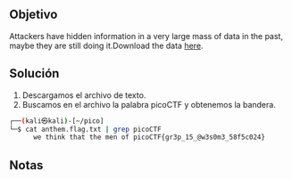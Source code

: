 ## Objetivo
Attackers have hidden information in a very large mass of data in the past, maybe they are still doing it.Download the data [here](https://artifacts.picoctf.net/c/295/anthem.flag.txt).

## Solución
1. Descargamos el archivo de texto.
2. Buscamos en el archivo la palabra picoCTF y obtenemos la bandera.
``` bash
┌──(kali㉿kali)-[~/pico]
└─$ cat anthem.flag.txt | grep picoCTF
      we think that the men of picoCTF{gr3p_15_@w3s0m3_58f5c024}
```

## Notas

